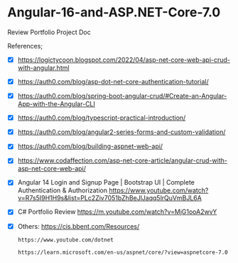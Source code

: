 # Angular-16-and-ASP.NET-Core-7.0

Review Portfolio Project Doc

References; 

  - [x] https://logictycoon.blogspot.com/2022/04/asp-net-core-web-api-crud-with-angular.html

 - [x] https://auth0.com/blog/asp-dot-net-core-authentication-tutorial/

  - [x] https://auth0.com/blog/spring-boot-angular-crud/#Create-an-Angular-App-with-the-Angular-CLI

 - [x] https://auth0.com/blog/typescript-practical-introduction/

- [x] https://auth0.com/blog/angular2-series-forms-and-custom-validation/

- [x] https://auth0.com/blog/building-aspnet-web-api/
 
- [x] https://www.codaffection.com/asp-net-core-article/angular-crud-with-asp-net-core-web-api/
 
- [x] Angular 14 Login and Signup Page | Bootstrap UI | Complete Authentication & Authorization 
  https://www.youtube.com/watch?v=R7s5I9H1H9s&list=PLc2Ziv7051bZhBeJlJaqq5lrQuVmBJL6A
  
- [x]  C# Portfolio Review 
  https://m.youtube.com/watch?v=MjG1ooA2wvY
- [x] Others: https://cis.bbent.com/Resources/
      
      https://www.youtube.com/dotnet
      
      https://learn.microsoft.com/en-us/aspnet/core/?view=aspnetcore-7.0
